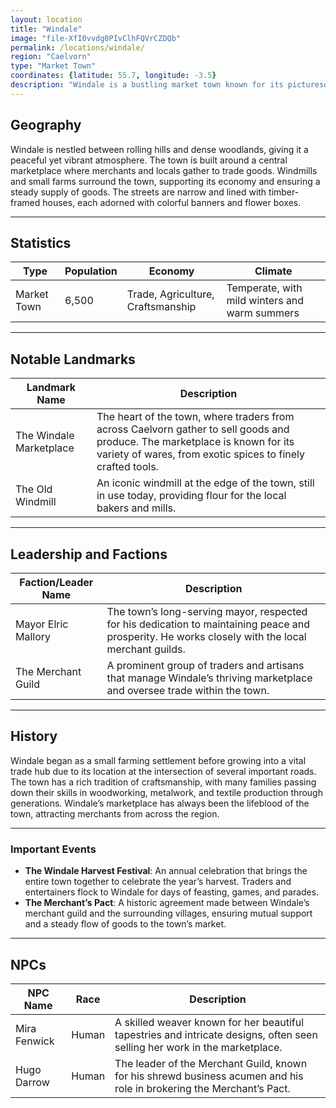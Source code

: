 ```yaml
---
layout: location
title: "Windale"
image: "file-XfI0vvdg0PIvClhFQVrCZDQb"
permalink: /locations/windale/
region: "Caelvorn"
type: "Market Town"
coordinates: {latitude: 55.7, longitude: -3.5}
description: "Windale is a bustling market town known for its picturesque half-timbered houses, winding streets, and lively marketplaces. The town sits at the crossroads of important trade routes, making it a vital center of commerce in Caelvorn."
---
```


## Geography

Windale is nestled between rolling hills and dense woodlands, giving it a peaceful yet vibrant atmosphere. The town is built around a central marketplace where merchants and locals gather to trade goods. Windmills and small farms surround the town, supporting its economy and ensuring a steady supply of goods. The streets are narrow and lined with timber-framed houses, each adorned with colorful banners and flower boxes.

---

## Statistics

| Type               | Population | Economy                     | Climate                     |
|--------------------|------------|-----------------------------|-----------------------------|
| Market Town         | 6,500      | Trade, Agriculture, Craftsmanship | Temperate, with mild winters and warm summers |

---

## Notable Landmarks

| Landmark Name          | Description                                                                                     |
|------------------------|-------------------------------------------------------------------------------------------------|
| The Windale Marketplace | The heart of the town, where traders from across Caelvorn gather to sell goods and produce. The marketplace is known for its variety of wares, from exotic spices to finely crafted tools. |
| The Old Windmill        | An iconic windmill at the edge of the town, still in use today, providing flour for the local bakers and mills. |

---

## Leadership and Factions

| Faction/Leader Name       | Description                                                                                     |
|---------------------------|-------------------------------------------------------------------------------------------------|
| Mayor Elric Mallory        | The town’s long-serving mayor, respected for his dedication to maintaining peace and prosperity. He works closely with the local merchant guilds. |
| The Merchant Guild         | A prominent group of traders and artisans that manage Windale’s thriving marketplace and oversee trade within the town. |

---

## History

Windale began as a small farming settlement before growing into a vital trade hub due to its location at the intersection of several important roads. The town has a rich tradition of craftsmanship, with many families passing down their skills in woodworking, metalwork, and textile production through generations. Windale’s marketplace has always been the lifeblood of the town, attracting merchants from across the region.

---

### Important Events

- **The Windale Harvest Festival**: An annual celebration that brings the entire town together to celebrate the year’s harvest. Traders and entertainers flock to Windale for days of feasting, games, and parades.
- **The Merchant’s Pact**: A historic agreement made between Windale’s merchant guild and the surrounding villages, ensuring mutual support and a steady flow of goods to the town’s market.

---

## NPCs

| NPC Name                | Race     | Description                                           |
|-------------------------|----------|-------------------------------------------------------|
| Mira Fenwick             | Human    | A skilled weaver known for her beautiful tapestries and intricate designs, often seen selling her work in the marketplace. |
| Hugo Darrow              | Human    | The leader of the Merchant Guild, known for his shrewd business acumen and his role in brokering the Merchant’s Pact. |
